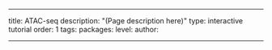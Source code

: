 ---

title: ATAC-seq
description: "(Page description here)"
type: interactive tutorial
order: 1
tags: 
packages: 
level: 
author: 

---